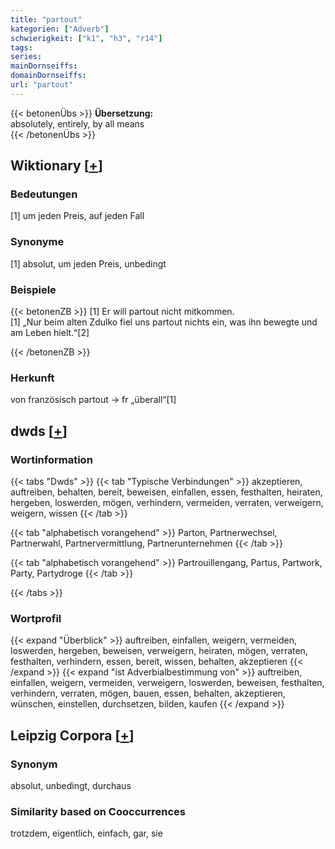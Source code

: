 ```yaml
---
title: "partout"
kategorien: ["Adverb"]
schwierigkeit: ["k1", "h3", "r14"]
tags:
series:
mainDornseiffs:
domainDornseiffs:
url: "partout"
---
```


{{< betonenÜbs >}}
**Übersetzung:**  
absolutely, entirely, by all means  
{{< /betonenÜbs >}}

## Wiktionary [[+](https://de.wiktionary.org/wiki/partout)]

### Bedeutungen
[1] um jeden Preis, auf jeden Fall  

### Synonyme
[1] absolut, um jeden Preis, unbedingt  

### Beispiele
{{< betonenZB >}}
[1] Er will partout nicht mitkommen.  
[1] „Nur beim alten Zdulko fiel uns partout nichts ein, was ihn bewegte und am Leben hielt.“[2]  

{{< /betonenZB >}}
### Herkunft
von französisch partout → fr „überall“[1]  



## dwds [[+](https://www.dwds.de/wb/partout)]

### Wortinformation
{{< tabs "Dwds" >}}
{{< tab "Typische Verbindungen" >}}
akzeptieren, auftreiben, behalten, bereit, beweisen, einfallen, essen, festhalten, heiraten, hergeben, loswerden, mögen, verhindern, vermeiden, verraten, verweigern, weigern, wissen
{{< /tab >}}

{{< tab "alphabetisch vorangehend" >}}
Parton, Partnerwechsel, Partnerwahl, Partnervermittlung, Partnerunternehmen
{{< /tab >}}

{{< tab "alphabetisch vorangehend" >}}
Partrouillengang, Partus, Partwork, Party, Partydroge
{{< /tab >}}

{{< /tabs >}}

### Wortprofil
{{< expand "Überblick" >}} auftreiben, einfallen, weigern, vermeiden, loswerden, hergeben, beweisen, verweigern, heiraten, mögen, verraten, festhalten, verhindern, essen, bereit, wissen, behalten, akzeptieren {{< /expand >}}
{{< expand "ist Adverbialbestimmung von" >}} auftreiben, einfallen, weigern, vermeiden, verweigern, loswerden, beweisen, festhalten, verhindern, verraten, mögen, bauen, essen, behalten, akzeptieren, wünschen, einstellen, durchsetzen, bilden, kaufen {{< /expand >}}

## Leipzig Corpora [[+](https://corpora.uni-leipzig.de/en/res?word=partout&corpusId=deu_newscrawl-public_2018)]


### Synonym
absolut, unbedingt, durchaus


### Similarity based on Cooccurrences
trotzdem, eigentlich, einfach, gar, sie

